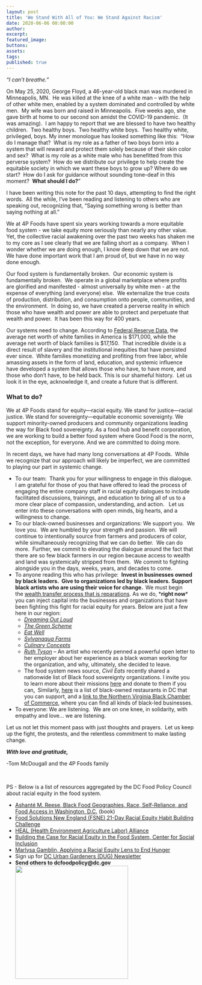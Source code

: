 ```yaml
---
layout: post
title: 'We Stand With All of You: We Stand Against Racism'
date: 2020-06-06 00:00:00
author:
excerpt:
featured_image:
buttons:
assets:
tags:
published: true
---
```


<div class="editable"><p><em>&ldquo;I can&rsquo;t breathe.&rdquo;&nbsp;</em></p><p>On May 25, 2020, George Floyd, a 46-year-old black man was murdered in Minneapolis, MN.&nbsp; He was killed at the knee of a white man &ndash; with the help of other white men, enabled by a system dominated and controlled by white men.&nbsp; My wife was born and raised in Minneapolis.&nbsp; Five weeks ago, she gave birth at home to our second son amidst the COVID-19 pandemic.&nbsp; (It was amazing).&nbsp; I am happy to report that we are blessed to have two healthy children.&nbsp; Two healthy boys.&nbsp; Two healthy white boys.&nbsp; Two healthy white, privileged, boys. My inner monologue has looked something like this:&nbsp; &ldquo;How do I manage that?&nbsp; What is my role as a father of two boys born into a system that will reward and protect them solely because of their skin color and sex?&nbsp; What is my role as a white male who has benefitted from this perverse system?&nbsp; How do we distribute our privilege to help create the equitable society in which we want these boys to grow up? Where do we start?&nbsp; How do I ask for guidance without sounding tone-deaf in this moment? &nbsp;<b>What should I do?</b>&rdquo;</p><p>I have been writing this note for the past 10 days, attempting to find the right words.&nbsp; All the while, I&rsquo;ve been reading and listening to others who are speaking out, recognizing that, &ldquo;Saying something wrong is better than saying nothing at all.&rdquo;</p><p>We at 4P Foods have spent six years working towards a more equitable food system - we take equity more seriously than nearly any other value.&nbsp; Yet, the collective racial awakening over the past two weeks has shaken me to my core as I see clearly that we are falling short as a company.&nbsp; When I wonder whether we are doing enough, I know deep down that we are not. &nbsp; We have done important work that I am proud of, but we have in no way done enough.</p><p>Our food system is fundamentally broken.&nbsp; Our economic system is fundamentally broken.&nbsp; We operate in a global marketplace where profits are glorified and manifested - almost universally by white men - at the expense of everything (and everyone) else.&nbsp; We externalize the true costs of production, distribution, and consumption onto people, communities, and the environment.&nbsp; In doing so, we have created a perverse reality in which those who have wealth and power are able to protect and perpetuate that wealth and power.&nbsp; It has been this way for 400 years.</p><p>Our systems need to change. According to&nbsp;<a href="https://www.federalreserve.gov/econres/notes/feds-notes/recent-trends-in-wealth-holding-by-race-and-ethnicity-evidence-from-the-survey-of-consumer-finances-20170927.htm">Federal Reserve Data</a>, the average net worth of white families in America is $171,000, while the average net worth of black families is $17,150.&nbsp; That incredible divide is a direct result of slavery and the institutional inequities that have persisted ever since.&nbsp; White families monetizing and profiting from free labor, while amassing assets in the form of land, education, and systemic influence have developed a system that allows those who have, to have more, and those who don&rsquo;t have, to be held back. This is our shameful history.&nbsp; Let us look it in the eye, acknowledge it, and create a future that is different.</p><h3><b>What to do?</b></h3><p>We at 4P Foods stand for equity&mdash;racial equity. We stand for justice&mdash;racial justice. We stand for sovereignty&mdash;equitable economic sovereignty. We support minority-owned producers and community organizations leading the way for Black food sovereignty. As a food hub and benefit corporation, we are working to build a better food system where Good Food is the norm, not the exception, for everyone. And we are committed to doing more.</p><p>In recent days, we have had many long conversations at 4P Foods.&nbsp; While we recognize that our approach will likely be imperfect, we are committed to playing our part in systemic change.</p><ul><li>To our team:&nbsp; Thank you for your willingness to engage in this dialogue.&nbsp; I am grateful for those of you that have offered to lead the process of engaging the entire company staff in racial equity dialogues to include facilitated discussions, trainings, and education to bring all of us to a more clear place of compassion, understanding, and action. &nbsp; Let us enter into these conversations with open minds, big hearts, and a willingness to change.</li><li>To our black-owned businesses and organizations: We support you.&nbsp; We love you.&nbsp; We are humbled by your strength and passion.&nbsp; We will continue to intentionally source from farmers and producers of color, while simultaneously recognizing that we can do better.&nbsp; We can do more.&nbsp; Further, we commit to elevating the dialogue around the fact that there are so few black farmers in our region because access to wealth and land was systemically stripped from them.&nbsp; We commit to fighting alongside you in the days, weeks, years, and decades to come.</li><li>To anyone reading this who has privilege: &nbsp;<b>Invest in businesses owned by black leaders.&nbsp; Give to organizations led by black leaders.</b>&nbsp;<b>Support black artists who are using their voice for change. &nbsp;</b>We must begin the&nbsp;<a href="https://www.brookings.edu/policy2020/bigideas/why-we-need-reparations-for-black-americans/">wealth transfer process that is reparations</a>. As we do, *<b>right now</b>* you can inject capital into the businesses and organizations that have been fighting this fight for racial equity for years. Below are just a few here in our region:<ul><li><em><a href="https://dreamingoutloud.org/">Dreaming Out Loud</a></em></li><li><em><a href="http://www.greenscheme.org/">The Green Scheme</a></em></li><li><em><a href="https://www.eatwell.world/">Eat Well</a></em></li><li><em><a href="https://www.kickstarter.com/projects/sylvanaqua/sylvanaqua-farms-food-grown-in-natural-ecosystems">Sylvanaqua Farms</a></em></li><li><em><a href="http://culinaryconceptsab.com/">Culinary Concepts</a></em></li><li><em><a href="https://www.patreon.com/momentofruth">Ruth Tyson</a></em>&nbsp;&ndash; An artist who recently penned a powerful open letter to her employer about her experience as a black woman working for the organization, and why, ultimately, she decided to leave.</li><li>The food system news source,&nbsp;<em>Civil Eats</em>&nbsp;recently shared a nationwide list of Black food sovereignty organizations. I invite you to learn more about their missions&nbsp;<a href="https://civileats.com/2020/06/02/want-to-see-food-and-land-justice-for-black-americans-support-these-groups/">here</a>&nbsp;and donate to them if you can<a href="https://civileats.com/2020/06/02/want-to-see-food-and-land-justice-for-black-americans-support-these-groups/">.</a>&nbsp; Similarly,&nbsp;<a href="https://www.feedthemalik.com/post/dc-black-owned-open-covid-19">here</a>&nbsp;is a list of black-owned restaurants in DC that you can support, and a&nbsp;<a href="http://www.northernvirginiabcc.org/#nvbcc">link to the Northern Virginia Black Chamber of Commerce</a>, where you can find all kinds of black-led businesses.</li></ul></li><li>To everyone: We are listening.&nbsp; We are on one knee, in solidarity, with empathy and love&hellip; we are listening.</li></ul><p>Let us not let this moment pass with just thoughts and prayers.&nbsp; Let us keep up the fight, the protests, and the relentless commitment to make lasting change.</p><p><em><strong>With love and gratitude,</strong></em></p><p>-Tom McDougall and the 4P Foods family</p><p>&nbsp;</p><p>PS - Below is a list of resources aggregated by the DC Food Policy Council about racial equity in the food system.&nbsp;</p><ul><li><a target="_blank" href="https://uncpress.org/book/9781469651507/black-food-geographies/">Ashant&eacute; M. Reese, Black Food Geographies, Race, Self-Reliance, and Food Access in Washington, D.C.</a>&nbsp;(book)</li><li><a target="_blank" href="https://foodsolutionsne.org/21-day-racial-equity-habit-building-challenge/">Food Solutions New England (FSNE) 21-Day Racial Equity Habit Building Challenge</a></li><li><a target="_blank" href="https://healfoodalliance.org/">HEAL (Health Environment Agriculture Labor) Alliance</a></li><li><a target="_blank" href="https://www.centerforsocialinclusion.org/wp-content/uploads/2014/07/Building-the-Case-for-Racial-Equity-in-the-Food-System.pdf">Building the Case for Racial Equity in the Food System, Center for Social Inclusion</a></li><li><a target="_blank" href="https://www.bread.org/library/applying-racial-equity-lens-end-hunger#:~:text=A%20new%20report%20from%20Bread,food%20insecure%20and%20no%20longer">Marlysa Gamblin, Applying a Racial Equity Lens to End Hunger</a></li><li>Sign up for&nbsp;<a target="_blank" href="http://dugnetwork.org/newsletter/">DC Urban Gardeners (DUG) Newsletter</a></li><li><strong>Send others to dcfoodpolicy@dc.gov</strong><img src="/uploads/4p-foods-rgb-logo-color-color-300x300.jpg" width="300" height="300" /></li></ul></div>